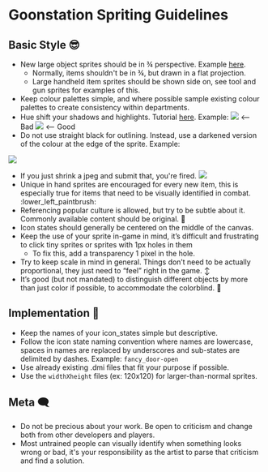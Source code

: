 # Goonstation Spriting Guidelines


## Basic Style :sunglasses: 

* New large object sprites should be in ¾ perspective. Example [here](https://i.imgur.com/tU8mmeR.png).
    * Normally, items shouldn't be in ¾, but drawn in a flat projection.
    * Large handheld item sprites should be shown side on, see tool and gun sprites for examples of this. 
* Keep colour palettes simple, and where possible sample existing colour palettes to create consistency within departments.
* Hue shift your shadows and highlights. Tutorial [here](https://i.imgur.com/fsTkpWQ.gif). Example:
    ![](http://i.imgur.com/9iGrBo9.png) <-- Bad
    ![](http://i.imgur.com/gB8u1zp.png) <-- Good
* Do not use straight black for outlining. Instead, use a darkened version of the colour at the edge of the sprite. Example:

![](https://i.imgur.com/eUL0qTx.png)
* If you just shrink a jpeg and submit that, you're fired. ![](https://wiki.ss13.co/images/a/af/FoodPancakes.png)
* Unique in hand sprites are encouraged for every new item, this is especially true for items that need to be visually identified in combat. :lower_left_paintbrush: 
* Referencing popular culture is allowed, but try to be subtle about it. Commonly available content should be original. :cake: 
* Icon states should generally be centered on the middle of the canvas. 
* Keep the use of your sprite in-game in mind, it’s difficult and frustrating to click tiny sprites or sprites with 1px holes in them
    * To fix this, add a transparency 1 pixel in the hole. 
* Try to keep scale in mind in general. Things don’t need to be actually proportional, they just need to “feel” right in the game.  :arrow_up_down: 
* It’s good (but not mandated) to distinguish different objects by more than just color if possible, to accommodate the colorblind. :traffic_light: 


## Implementation :wrench:

* Keep the names of your icon_states simple but descriptive.
* Follow the icon state naming convention where names are lowercase, spaces in names are replaced by underscores and sub-states are delimited by dashes. Example: `fancy_door-open`
* Use already existing .dmi files that fit your purpose if possible.
* Use the `widthXheight` files (ex: 120x120) for larger-than-normal sprites.


## Meta :left_speech_bubble: 
* Do not be precious about your work. Be open to criticism and change both from other developers and players. 
* Most untrained people can visually identify when something looks wrong or bad, it's your responsibility as the artist to parse that criticism and find a solution. 
